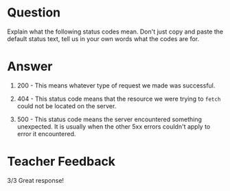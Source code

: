# Question

Explain what the following status codes mean. Don't just copy and paste the default status text, tell us in your own words what the codes are for.

# Answer

1. 200 - This means whatever type of request we made was successful.

2. 404 - This status code means that the resource we were trying to `fetch` could not be located on the server.

3. 500 - This status code means the server encountered something unexpected. It is usually when the other 5xx errors couldn't apply to error it encountered.

# Teacher Feedback
3/3
Great response!